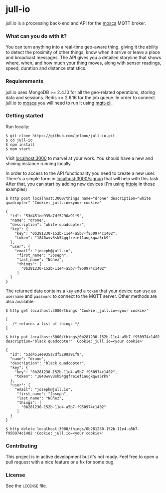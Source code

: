 # jull-io

jull.io is a processing back-end and API for the [mosca](https://github.com/mcollina/mosca) MQTT broker.

### What can you do with it? 

You can turn anything into a real-time geo-aware thing, giving it the 
ability to detect the proximity of other things, know when it arrive or leave a 
place and broadcast messages. The API gives you a detailed storyline that shows 
where, when, and how much your thing moves, along with sensor readings, speed, 
duration and distance statistics.

### Requierements 

jull.io uses MongoDB >= 2.4.10 for all the geo-related operations, storing data and
sessions. Redis >= 2.6.16 for the job queue. In order to connect jull.io to [mosca](https://github.com/mcollina/mosca) you will need to run it using [mqtt-cli](https://github.com/jeloou/mqtt-cli).
 
### Getting started 

Run locally: 
    
    $ git clone https://github.com/jeloou/jull-io.git
    $ cd jull-io
    $ npm install
    $ npm start

Visit [localhost:3000](http://localhost:3000/) to marvel at your work. You should have a new and 
shining instance running locally.  

In order to access to the API functionality you need to create a new user. There's a simple form in [localhost:3000/signup](http://localhost:3000/signup)  that will help with this task. After that, you can start by adding new devices (I'm using [httpie](https://github.com/jakubroztocil/httpie) in those examples)

    $ http post localhost:3000/things name="drone" description="white quadcopter" 'Cookie:_jull.io=<your cookie>'
    
    {
      "id": "53d451ee935a7df5290a91f9", 
      "name": "drone", 
      "description": "white quadcopter", 
      "key": {
        "key": "0b281230-152b-11e4-a5b7-f950974c1402", 
        "token": "1840wvv8sk54gqfreief1augkqwa5rk9"
      }, 
      "user": {
        "email": "joseph@jull.io", 
         "first_name": "Joseph", 
         "last_name": "Núñez", 
         "things": [
           "0b281230-152b-11e4-a5b7-f950974c1402"
         ]
      }
    }
   

The returned data contains a `key` and a `token` that your device can use as `username` and `password` to connect to the MQTT server. Other methods are also available:

    $ http get localhost:3000/things 'Cookie:_jull.io=<your cookie>'
    
    [
       /* returns a list of things */
    ]
    
    $ http put localhost:3000/things/0b281230-152b-11e4-a5b7-f950974c1402 description="black quadcopter" 'Cookie:_jull.io=<your cookie>'
    
    {
      "id": "53d451ee935a7df5290a91f9", 
      "name": "drone", 
      "description": "black quadcopter", 
      "key": {
        "key": "0b281230-152b-11e4-a5b7-f950974c1402", 
        "token": "1840wvv8sk54gqfreief1augkqwa5rk9"
      }, 
      "user": {
        "email": "joseph@jull.io", 
         "first_name": "Joseph", 
         "last_name": "Núñez", 
         "things": [
           "0b281230-152b-11e4-a5b7-f950974c1402"
         ]
      }
    }

    $ http delete localhost:3000/things/0b281230-152b-11e4-a5b7-f950974c1402 'Cookie:_jull.io=<your cookie>'
   

    
### Contributing 
This project is in active development but it's not ready. Feel free to open a pull request with a nice feature or a fix for some bug.

### License

See the `LICENSE` file.
